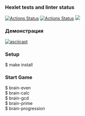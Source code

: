 ### Hexlet tests and linter status
[![Actions Status](https://github.com/pasadem/frontend-project-lvl1/workflows/hexlet-check/badge.svg)](https://github.com/pasadem/frontend-project-lvl1/actions)
[![Actions Status](https://github.com/pasadem/frontend-project-lvl1/workflows/build/badge.svg)](https://github.com/pasadem/frontend-project-lvl1/actions)
<a href="https://codeclimate.com/github/pasadem/frontend-project-lvl1/maintainability"><img src="https://api.codeclimate.com/v1/badges/3eca3100a4a8cd820fad/maintainability" /></a>

### Демонстрация

[![asciicast](https://asciinema.org/a/o9CqsK0AZIPRWBUdAMPwsBzpA.svg)](https://asciinema.org/a/o9CqsK0AZIPRWBUdAMPwsBzpA)

### Setup

$ make install

### Start Game

$ brain-even<br>
$ brain-calc<br>
$ brain-gcd<br>
$ brain-prime<br>
$ brain-progression

